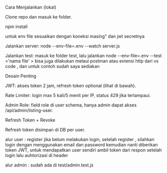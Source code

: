 Cara Menjalankan (lokal)

Clone repo dan masuk ke folder.

npm install

untuk env file sesuaikan dengan koneksi masing" dan jwt secretnya

Jalankan server: node --env-file=.env --watch server.js

Jalankan test: masuk ke folder test, lalu jalankan node --env-file=.env --test <'nama file' > bisa juga dilakukan melaui postman atau extensi http dari vs code , dan untuk contoh sudah saya sediakan 

Desain Penting

JWT: akses token 2 jam, refresh token optional (lihat di bawah).

Rate Limiter: login max 5 kali/5 menit per IP, status 429 jika terlampaui.

Admin Role: field role di user schema, hanya admin dapat akses /api/admin/listing-user.

Refresh Token + Revoke

Refresh token disimpan di DB per user.


alur user :
register jika belum melakukan login,
setelah register , silahkan login dengan menggunakan email dan password kemudian nanti diberikan token JWT,
untuk mendapatkan user sendiri ambil token dari respon setelah login lalu auhtorizasi di header

alur admin :
sudah ada di test/admin.test.js
